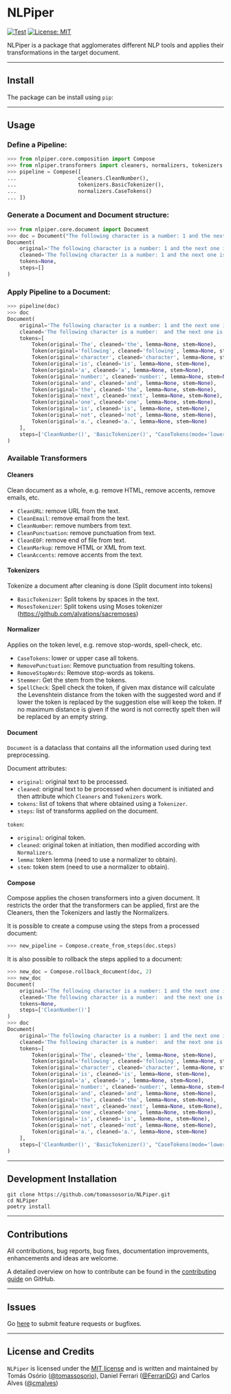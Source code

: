 # NLPiper

[![Test](https://github.com/tomassosorio/NLPiper/actions/workflows/test.yml/badge.svg)](https://github.com/tomassosorio/NLPiper/actions/workflows/test.yml)
[![License: MIT](https://img.shields.io/badge/License-MIT-yellow.svg)](https://opensource.org/licenses/MIT)

NLPiper is a package that agglomerates different NLP tools and applies their transformations in the target document.

---
## Install

The package can be install using `pip`:

---

## Usage

### Define a Pipeline:

```python
>>> from nlpiper.core.composition import Compose
>>> from nlpiper.transformers import cleaners, normalizers, tokenizers
>>> pipeline = Compose([
...                    cleaners.CleanNumber(),
...                    tokenizers.BasicTokenizer(),
...                    normalizers.CaseTokens()
... ])
```

### Generate a Document and Document structure:
```python
>>> from nlpiper.core.document import Document
>>> doc = Document("The following character is a number: 1 and the next one is not a.")
Document(
    original='The following character is a number: 1 and the next one is not a.', 
    cleaned='The following character is a number: 1 and the next one is not a.', 
    tokens=None, 
    steps=[]
)
```

### Apply Pipeline to a Document:
```python
>>> pipeline(doc)
>>> doc
Document(
    original='The following character is a number: 1 and the next one is not a.', 
    cleaned='The following character is a number:  and the next one is not a.', 
    tokens=[
        Token(original='The', cleaned='the', lemma=None, stem=None), 
        Token(original='following', cleaned='following', lemma=None, stem=None), 
        Token(original='character', cleaned='character', lemma=None, stem=None), 
        Token(original='is', cleaned='is', lemma=None, stem=None), 
        Token(original='a', cleaned='a', lemma=None, stem=None), 
        Token(original='number:', cleaned='number:', lemma=None, stem=None), 
        Token(original='and', cleaned='and', lemma=None, stem=None), 
        Token(original='the', cleaned='the', lemma=None, stem=None), 
        Token(original='next', cleaned='next', lemma=None, stem=None), 
        Token(original='one', cleaned='one', lemma=None, stem=None), 
        Token(original='is', cleaned='is', lemma=None, stem=None), 
        Token(original='not', cleaned='not', lemma=None, stem=None), 
        Token(original='a.', cleaned='a.', lemma=None, stem=None)
    ], 
    steps=['CleanNumber()', 'BasicTokenizer()', "CaseTokens(mode='lower')"]
)
```

### Available Transformers
#### Cleaners
Clean document as a whole, e.g. remove HTML, remove accents, remove emails, etc.

- `CleanURL`: remove URL from the text.
- `CleanEmail`: remove email from the text.
- `CleanNumber`: remove numbers from text.
- `CleanPunctuation`: remove punctuation from text.
- `CleanEOF`: remove end of file from text.
- `CleanMarkup`: remove HTML or XML from text.
- `CleanAccents`: remove accents from the text.

#### Tokenizers
Tokenize a document after cleaning is done (Split document into tokens)

- `BasicTokenizer`: Split tokens by spaces in the text.
- `MosesTokenizer`: Split tokens using Moses tokenizer (https://github.com/alvations/sacremoses)

#### Normalizer
Applies on the token level, e.g. remove stop-words, spell-check, etc.

- `CaseTokens`: lower or upper case all tokens.
- `RemovePunctuation`: Remove punctuation from resulting tokens.
- `RemoveStopWords`: Remove stop-words as tokens.
- `Stemmer`: Get the stem from the tokens.
- `SpellCheck`: Spell check the token, if given max distance will calculate the Levenshtein distance from the token with
the suggested word and if lower the token is replaced by the suggestion else will keep the token. If no maximum distance is given if the
word is not correctly spelt then will be replaced by an empty string.

#### Document
`Document` is a dataclass that contains all the information used during text preprocessing.

Document attributes:
- `original`: original text to be processed.
- `cleaned`: original text to be processed when document is initiated and then attribute which `Cleaners` and `Tokenizers` work.
- `tokens`: list of tokens that where obtained using a `Tokenizer`.
- `steps`: list of transforms applied on the document.

`token`:
- `original`: original token.
- `cleaned`: original token at initiation, then modified according with `Normalizers`.
- `lemma`: token lemma (need to use a normalizer to obtain).
- `stem`: token stem (need to use a normalizer to obtain).

#### Compose
Compose applies the chosen transformers into a given document.
It restricts the order that the transformers can be applied, first are the Cleaners, then the Tokenizers and lastly
the Normalizers.

It is possible to create a compuse using the steps from a processed document:
```python
>>> new_pipeline = Compose.create_from_steps(doc.steps)
```
It is also possible to rollback the steps applied to a document:
```python
>>> new_doc = Compose.rollback_document(doc, 2)
>>> new_doc
Document(
    original='The following character is a number: 1 and the next one is not a.', 
    cleaned='The following character is a number:  and the next one is not a.', 
    tokens=None, 
    steps=['CleanNumber()']
)
>>> doc
Document(
    original='The following character is a number: 1 and the next one is not a.', 
    cleaned='The following character is a number:  and the next one is not a.', 
    tokens=[
        Token(original='The', cleaned='the', lemma=None, stem=None), 
        Token(original='following', cleaned='following', lemma=None, stem=None), 
        Token(original='character', cleaned='character', lemma=None, stem=None), 
        Token(original='is', cleaned='is', lemma=None, stem=None), 
        Token(original='a', cleaned='a', lemma=None, stem=None), 
        Token(original='number:', cleaned='number:', lemma=None, stem=None), 
        Token(original='and', cleaned='and', lemma=None, stem=None), 
        Token(original='the', cleaned='the', lemma=None, stem=None), 
        Token(original='next', cleaned='next', lemma=None, stem=None), 
        Token(original='one', cleaned='one', lemma=None, stem=None), 
        Token(original='is', cleaned='is', lemma=None, stem=None), 
        Token(original='not', cleaned='not', lemma=None, stem=None), 
        Token(original='a.', cleaned='a.', lemma=None, stem=None)
    ], 
    steps=['CleanNumber()', 'BasicTokenizer()', "CaseTokens(mode='lower')"]
)
```

---

## Development Installation

```
git clone https://github.com/tomassosorio/NLPiper.git
cd NLPiper
poetry install
```

---

## Contributions

All contributions, bug reports, bug fixes, documentation improvements,
enhancements and ideas are welcome.

A detailed overview on how to contribute can be found in the
[contributing guide](CONTRIBUTING.md)
on GitHub.

---

## Issues

Go [here](https://github.com/tomassosorio/NLPiper/issues) to submit feature
requests or bugfixes.

---

## License and Credits

`NLPiper` is licensed under the [MIT license](LICENSE) and is written and
maintained by Tomás Osório ([@tomassosorio](https://github.com/tomassosorio)), Daniel Ferrari ([@FerrariDG](https://github.com/FerrariDG)) and Carlos Alves ([@cmalves](https://github.com/cmalves))
